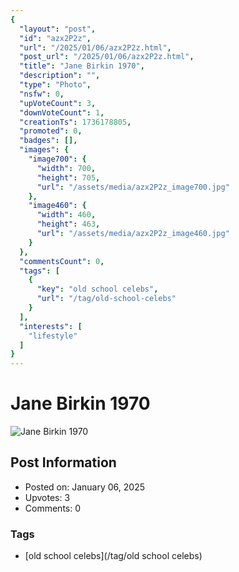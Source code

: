 ```yaml
---
{
  "layout": "post",
  "id": "azx2P2z",
  "url": "/2025/01/06/azx2P2z.html",
  "post_url": "/2025/01/06/azx2P2z.html",
  "title": "Jane Birkin 1970",
  "description": "",
  "type": "Photo",
  "nsfw": 0,
  "upVoteCount": 3,
  "downVoteCount": 1,
  "creationTs": 1736178805,
  "promoted": 0,
  "badges": [],
  "images": {
    "image700": {
      "width": 700,
      "height": 705,
      "url": "/assets/media/azx2P2z_image700.jpg"
    },
    "image460": {
      "width": 460,
      "height": 463,
      "url": "/assets/media/azx2P2z_image460.jpg"
    }
  },
  "commentsCount": 0,
  "tags": [
    {
      "key": "old school celebs",
      "url": "/tag/old-school-celebs"
    }
  ],
  "interests": [
    "lifestyle"
  ]
}
---
```


# Jane Birkin 1970

![Jane Birkin 1970](/assets/media/azx2P2z_image700.jpg)

## Post Information

- Posted on: January 06, 2025
- Upvotes: 3
- Comments: 0

### Tags

- [old school celebs](/tag/old school celebs)
